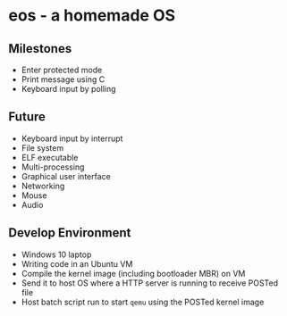 # eos - a homemade OS

## Milestones

- Enter protected mode
- Print message using C
- Keyboard input by polling

## Future

- Keyboard input by interrupt
- File system
- ELF executable
- Multi-processing
- Graphical user interface
- Networking
- Mouse
- Audio

## Develop Environment

- Windows 10 laptop
- Writing code in an Ubuntu VM
- Compile the kernel image (including bootloader MBR) on VM
- Send it to host OS where a HTTP server is running to receive POSTed file
- Host batch script run to start `qemu` using the POSTed kernel image
